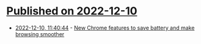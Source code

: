 # [Published on 2022-12-10](index.md)

* [2022-12-10, 11:40:44](https://news.ycombinator.com/item?id=33931749) - [New Chrome features to save battery and make browsing smoother](https://blog.google/products/chrome/new-chrome-features-to-save-battery-and-make-browsing-smoother/)
